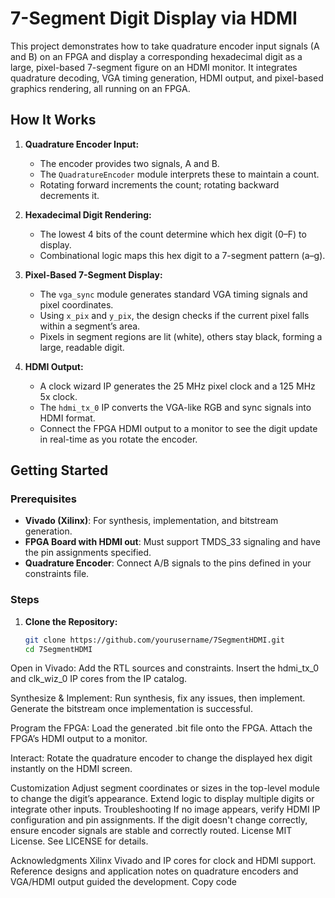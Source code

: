 # 7-Segment Digit Display via HDMI

This project demonstrates how to take quadrature encoder input signals (A and B) on an FPGA and display a corresponding hexadecimal digit as a large, pixel-based 7-segment figure on an HDMI monitor. It integrates quadrature decoding, VGA timing generation, HDMI output, and pixel-based graphics rendering, all running on an FPGA.

## How It Works

1. **Quadrature Encoder Input:**
   - The encoder provides two signals, A and B.
   - The `QuadratureEncoder` module interprets these to maintain a count.
   - Rotating forward increments the count; rotating backward decrements it.

2. **Hexadecimal Digit Rendering:**
   - The lowest 4 bits of the count determine which hex digit (0–F) to display.
   - Combinational logic maps this hex digit to a 7-segment pattern (a–g).

3. **Pixel-Based 7-Segment Display:**
   - The `vga_sync` module generates standard VGA timing signals and pixel coordinates.
   - Using `x_pix` and `y_pix`, the design checks if the current pixel falls within a segment’s area.
   - Pixels in segment regions are lit (white), others stay black, forming a large, readable digit.

4. **HDMI Output:**
   - A clock wizard IP generates the 25 MHz pixel clock and a 125 MHz 5x clock.
   - The `hdmi_tx_0` IP converts the VGA-like RGB and sync signals into HDMI format.
   - Connect the FPGA HDMI output to a monitor to see the digit update in real-time as you rotate the encoder.

## Getting Started

### Prerequisites
- **Vivado (Xilinx)**: For synthesis, implementation, and bitstream generation.
- **FPGA Board with HDMI out**: Must support TMDS_33 signaling and have the pin assignments specified.
- **Quadrature Encoder**: Connect A/B signals to the pins defined in your constraints file.

### Steps
1. **Clone the Repository:**
   ```bash
   git clone https://github.com/yourusername/7SegmentHDMI.git
   cd 7SegmentHDMI
Open in Vivado:
Add the RTL sources and constraints. Insert the hdmi_tx_0 and clk_wiz_0 IP cores from the IP catalog.

Synthesize & Implement:
Run synthesis, fix any issues, then implement.
Generate the bitstream once implementation is successful.

Program the FPGA:
Load the generated .bit file onto the FPGA.
Attach the FPGA’s HDMI output to a monitor.

Interact: Rotate the quadrature encoder to change the displayed hex digit instantly on the HDMI screen.

Customization
Adjust segment coordinates or sizes in the top-level module to change the digit’s appearance.
Extend logic to display multiple digits or integrate other inputs.
Troubleshooting
If no image appears, verify HDMI IP configuration and pin assignments.
If the digit doesn't change correctly, ensure encoder signals are stable and correctly routed.
License
MIT License. See LICENSE for details.

Acknowledgments
Xilinx Vivado and IP cores for clock and HDMI support.
Reference designs and application notes on quadrature encoders and VGA/HDMI output guided the development.
Copy code





